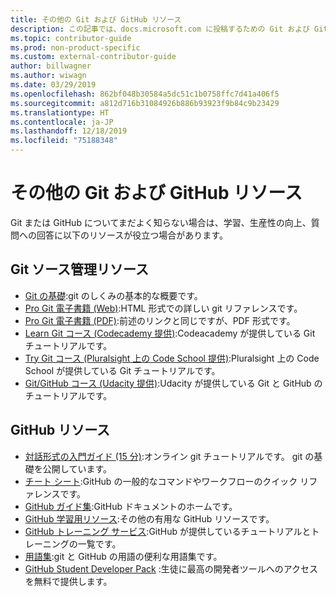 ```yaml
---
title: その他の Git および GitHub リソース
description: この記事では、docs.microsoft.com に投稿するための Git および GitHub の学習に関する推奨されるリソースの一覧を示します。
ms.topic: contributor-guide
ms.prod: non-product-specific
ms.custom: external-contributor-guide
author: billwagner
ms.author: wiwagn
ms.date: 03/29/2019
ms.openlocfilehash: 862bf048b30584a5dc51c1b0758ffc7d41a406f5
ms.sourcegitcommit: a812d716b31084926b886b93923f9b84c9b23429
ms.translationtype: HT
ms.contentlocale: ja-JP
ms.lasthandoff: 12/18/2019
ms.locfileid: "75188348"
---
```

# <a name="additional-git-and-github-resources"></a>その他の Git および GitHub リソース

Git または GitHub についてまだよく知らない場合は、学習、生産性の向上、質問への回答に以下のリソースが役立つ場合があります。

## <a name="git-source-control-resources"></a>Git ソース管理リソース

- [Git の基礎](https://go.microsoft.com/fwlink/?linkid=853939):git のしくみの基本的な概要です。
- [Pro Git 電子書籍 (Web)](https://go.microsoft.com/fwlink/?linkid=853940):HTML 形式での詳しい git リファレンスです。
- [Pro Git 電子書籍 (PDF)](https://progit2.s3.amazonaws.com/en/2016-03-22-f3531/progit-en.1084.pdf):前述のリンクと同じですが、PDF 形式です。
- [Learn Git コース (Codecademy 提供)](https://www.codecademy.com/learn/learn-git):Codeacademy が提供している Git チュートリアルです。
- [Try Git コース (Pluralsight 上の Code School 提供)](https://www.pluralsight.com/courses/code-school-git-real):Pluralsight 上の Code School が提供している Git チュートリアルです。
- [Git/GitHub コース (Udacity 提供)](https://www.udacity.com/course/how-to-use-git-and-github--ud775):Udacity が提供している Git と GitHub のチュートリアルです。

## <a name="github-resources"></a>GitHub リソース

- [対話形式の入門ガイド (15 分)](https://try.github.io/):オンライン git チュートリアルです。 git の基礎を公開しています。
- [チート シート](https://go.microsoft.com/fwlink/?linkid=853941):GitHub の一般的なコマンドやワークフローのクイック リファレンスです。
- [GitHub ガイド集](https://guides.github.com/):GitHub ドキュメントのホームです。
- [GitHub 学習用リソース](https://help.github.com/articles/git-and-github-learning-resources/):その他の有用な GitHub リソースです。
- [GitHub トレーニング サービス](https://services.github.com/training/):GitHub が提供しているチュートリアルとトレーニングの一覧です。
- [用語集](https://help.github.com/articles/github-glossary):git と GitHub の用語の便利な用語集です。
- [GitHub Student Developer Pack](https://education.github.com/pack) :生徒に最高の開発者ツールへのアクセスを無料で提供します。
